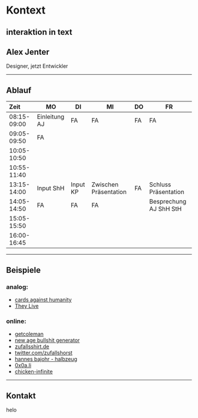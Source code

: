 <!-- .slide: data-background-image="./images/one.jpg" -->
# Kontext
interaktion in text
---
## Alex Jenter
Designer, jetzt Entwickler 

---
## Ablauf

|    Zeit     |      MO       |    DI    |             MI             | DO  |            FR             |
| :---------- | ------------- | -------- | -------------------------- | --- | ------------------------- |
| 08:15-09:00 | Einleitung AJ | FA       | FA                         | FA  | FA                        |
| 09:05-09:50 | FA            |          |                            |     |                           |
| 10:05-10:50 |               |          |                            |     |                           |
| 10:55-11:40 |               |          |                            |     |                           |
| 13:15-14:00 | Input ShH     | Input KP | Zwischen Pr&auml;sentation | FA  | Schluss Pr&auml;sentation |
| 14:05-14:50 | FA            | FA       | FA                         |     | Besprechung AJ ShH StH    |
| 15:05-15:50 |               |          |                            |     |                           |
| 16:00-16:45 |               |          |                            |     |                           |

---
## Beispiele
### analog:
- [cards against humanity](https://cardsagainsthumanity.com/)
- [They Live](https://en.wikipedia.org/wiki/They_Live)

### online:
- [getcoleman](https://getcoleman.com/)
- [new age bullshit generator](http://sebpearce.com/bullshit/)
- [zufallsshirt.de](http://zufallsshirt.de/)
- [twitter.com/zufallshorst](https://twitter.com/zufallshorst/)
- [hannes bajohr - halbzeug](https://www.suhrkamp.de/buecher/halbzeug-hannes_bajohr_7358.html)
- [0x0a.li](http://0x0a.li)
- [chicken-infinite](http://0x0a.li/de/text/chicken-infinite/)

---
## Kontakt
helo